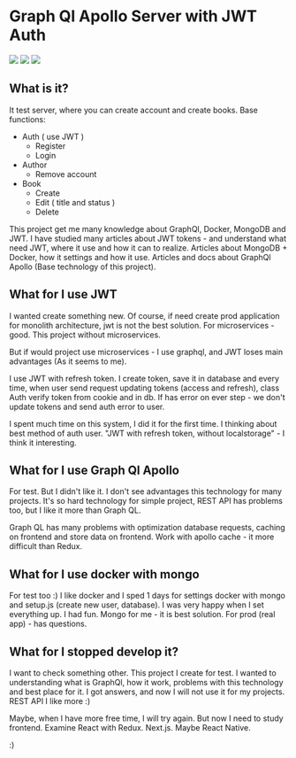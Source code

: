 # Graph Ql Apollo Server with JWT Auth

<img src="https://raw.githubusercontent.com/doggerwork/test-graphql-server/master/_github/image_1.png">
<img src="https://raw.githubusercontent.com/doggerwork/test-graphql-server/master/_github/image_2.png">
<img src="https://raw.githubusercontent.com/doggerwork/test-graphql-server/master/_github/image_3.png">

## What is it?

It test server, where you can create account and create books. Base functions:

- Auth ( use JWT )
    - Register
    - Login
- Author
    - Remove account
- Book
    - Create
    - Edit ( title and status )
    - Delete

This project get me many knowledge about GraphQl, Docker, MongoDB and JWT.
I have studied many articles about JWT tokens - and understand what need JWT, where it use
and how it can to realize. Articles about MongoDB + Docker, how it settings and how it
use. Articles and docs about GraphQl Apollo (Base technology of this project).

## What for I use JWT

I wanted create something new. Of course, if need create prod application
for monolith architecture, jwt is not the best solution. For microservices - good.
This project without microservices.

But if would project use microservices - I use graphql, and JWT loses main advantages (As it seems to me).

I use JWT with refresh token. I create token, save it in database and every time, when
user send request updating tokens (access and refresh), class Auth verify token from
cookie and in db. If has error on ever step - we don't update tokens and
send auth error to user.

I spent much time on this system, I did it for the first time. I thinking about best
method of auth user. "JWT with refresh token, without localstorage" - I think it
interesting.

## What for I use Graph Ql Apollo

For test. But I didn't like it. I don't see advantages this technology for many
projects. It's so hard technology for simple project, REST API has problems too, but I
like it more than Graph QL.

Graph QL has many problems with optimization database requests, caching on frontend
and store data on frontend. Work with apollo cache - it more difficult than Redux.

## What for I use docker with mongo

For test too :)
I like docker and I sped 1 days for settings docker with mongo and setup.js (create
new user, database). I was very happy when I set everything up. I had fun.
Mongo for me - it is best solution. For prod (real app) - has questions.

## What for I stopped develop it?

I want to check something other. This project I create for test. I wanted to understanding
what is GraphQl, how it work, problems with this technology and best place for it.
I got answers, and now I will not use it for my projects. REST API I like more :)

Maybe, when I have more free time, I will try again. But now I need to study 
frontend. Examine React with Redux. Next.js. Maybe React Native.

:)